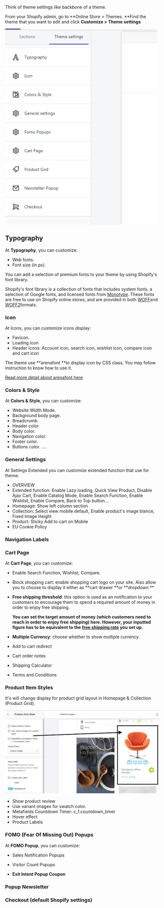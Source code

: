 Think of theme settings like backbone of a theme.

From your Shopify admin, go to **Online Store &gt; Themes. **Find the theme that you want to edit and click **Customize &gt; Theme settings**

![](/assets/setting-01.png)

## Typography

At **Typography**, you can customize:

* Web fonts.
* Font size \(in px\).

You can add a selection of premium fonts to your theme by using Shopify's font library.

Shopify's font library is a collection of fonts that includes system fonts, a selection of Google fonts, and licensed fonts from [Monotype](https://www.monotype.com/). These fonts are free to use on Shopify online stores, and are provided in both [WOFF](https://caniuse.com/#feat=woff)and [WOFF2](https://caniuse.com/#feat=woff2)formats.

### Icon

At Icons, you can customize icons display:

* Favicon.
* Loading icon
* Header icons: Account icon, search icon, wishlist icon, compare icon and cart icon

The theme use **arenafont **to display icon by CSS class. You may follow instruction to know how to use it.

[Read more detail about arenafont here](/how-to-use-and-update-arenafont.md)

### Colors & Style

At **Colors & Style**, you can customize:

* Website Width Mode.
* Background body page.
* Breadcrumb.
* Header color
* Body color.
* Navigation color.
* Footer color.
* Buttons color.
  ....

### General Settings

At Settings Extended you can customize extended function that use for theme:

* OVERVIEW
* Extended function: Enable Lazy loading, Quick View Product, Disable Ajax Cart, Enable Catalog Mode, Enable Search Function, Enable Wishlist, Enable Compare, Back to Top button...
* Homepage: Show left column section
* Collection: Select view mobile default, Enable product's image blance, Fixed Image Height
* Product: Sticky Add to cart on Mobile
* EU Cookie Policy

### Navigation Labels

### Cart Page

At **Cart Page**, you can customize:

* Enable Search Function, Wishlist, Compare.

* Block shopping cart: enable shopping cart logo on your site. Also allow you to choose to display it either as **cart drawer **or **dropdown **

* **Free shipping threshold**: this option is used as an notification to your customers to encourage them to spend a required amount of money in order to enjoy free shipping.

  **You can set the target amount of money \(which customers need to reach in order to enjoy free shipping\) here. However, your inputted figure has to be equivalent to the **[**free shipping rate**](https://help.shopify.com/en/manual/shipping/rates-and-methods/free-shipping)** you set up.**

* **Multiple Currency**: choose whether to show multiple currency.

* Add to cart redirect

* Cart order notes

* Shipping Calculator

* Terms and Conditions

### Product Item Styles

It's will change display for product grid layout in Homepage & Collection \(Product Grid\).

![](/assets/product-style.png)

* Show product review
* Use variant images for swatch color.
* Metafields Countdown Timer: c\_f.countdown\_timer
* Hover effect
* Product Labels

### FOMO \(Fear Of Missing Out\) Popups

At **FOMO Popup**, you can customize:

* Sales Notification Popups

* Visitor Count Popups

* **Exit Intent Popup Coupon**

### Popup Newsletter

### Checkout \(default Shopify settings\)



